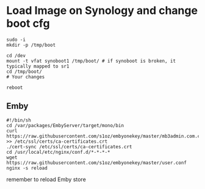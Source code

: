 # Load Image on Synology and change boot cfg

```
sudo -i
mkdir -p /tmp/boot
```

```
cd /dev
mount -t vfat synoboot1 /tmp/boot/ # if synoboot is broken, it typically mapped to sr1
cd /tmp/boot/
# Your changes
```

```
reboot
```


## Emby


```
#!/bin/sh
cd /var/packages/EmbyServer/target/mono/bin
curl https://raw.githubusercontent.com/s1oz/embyonekey/master/mb3admin.com.cert.pem >> /etc/ssl/certs/ca-certificates.crt
./cert-sync /etc/ssl/certs/ca-certificates.crt
cd /usr/local/etc/nginx/conf.d/*-*-*-*
wget https://raw.githubusercontent.com/s1oz/embyonekey/master/user.conf
nginx -s reload
```

remember to reload Emby store